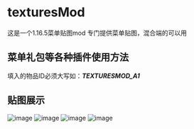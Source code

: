 # texturesMod
这是一个1.16.5菜单贴图mod
专门提供菜单贴图，混合端的可以用
## 菜单礼包等各种插件使用方法
填入的物品ID必须大写如：***TEXTURESMOD_A1***
## 贴图展示
![image](https://user-images.githubusercontent.com/58305290/131252386-c2c8ebec-c42e-4a48-bc65-f2fe4404d3f2.png)
![image](https://user-images.githubusercontent.com/58305290/131252393-e3b5160c-20da-45e9-8dfc-6de443e0b25f.png)
![image](https://user-images.githubusercontent.com/58305290/131252403-ec4b146c-2146-49ff-8167-3d1aeda9d596.png)
![image](https://user-images.githubusercontent.com/58305290/131252412-8583b989-7a89-40bd-88cf-7de2f54b7e8a.png)

